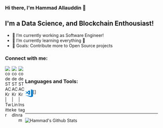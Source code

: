 ### Hi there, I'm Hammad Allauddin 👋

## I'm a Data Science, and Blockchain Enthousiast!
- 🔭 I’m currently working as Software Engineer!
- 🌱 I’m currently learning everything 🤣
- 🥅 Goals: Contribute more to Open Source projects

### Connect with me:

[<img align="left" alt="codeSTACKr | Twitter" width="22px" src="https://cdn.jsdelivr.net/npm/simple-icons@v3/icons/twitter.svg" />][twitter]
[<img align="left" alt="codeSTACKr | LinkedIn" width="22px" src="https://cdn.jsdelivr.net/npm/simple-icons@v3/icons/linkedin.svg" />][linkedin]
[<img align="left" alt="codeSTACKr | Instagram" width="22px" src="https://cdn.jsdelivr.net/npm/simple-icons@v3/icons/instagram.svg" />][instagram]

<br />

### Languages and Tools:

[<img align="left" alt="Visual Studio Code" width="26px" src="https://raw.githubusercontent.com/github/explore/80688e429a7d4ef2fca1e82350fe8e3517d3494d/topics/visual-studio-code/visual-studio-code.png" />]

<br />
<br />

---

<img align="left" alt="Hammad's Github Stats" src="https://github-readme-stats.vercel.app/api?username=hammadallauddin&show_icons=true&hide_border=true" />

[twitter]: https://twitter.com/hammadallauddin
[instagram]: https://instagram.com/hammadallauddin
[linkedin]: https://linkedin.com/in/hammadallauddin
